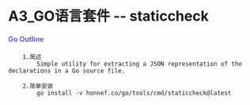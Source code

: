 # A3_GO语言套件 -- staticcheck

#### <span style="color:SlateBlue ">Go Outline</span>


```
    1.简述
        Simple utility for extracting a JSON representation of the declarations in a Go source file.

    2.简单安装 
        go install -v honnef.co/go/tools/cmd/staticcheck@latest
      

```
